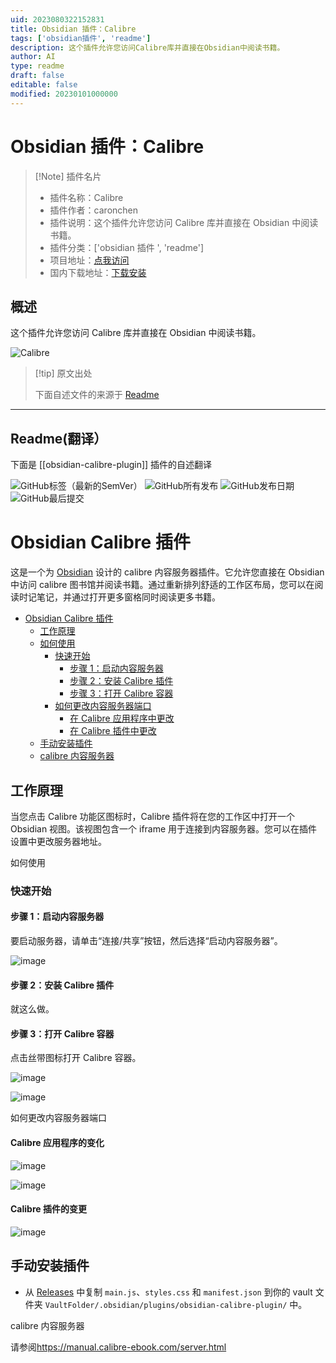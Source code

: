 ```yaml
---
uid: 2023080322152831
title: Obsidian 插件：Calibre
tags: ['obsidian插件', 'readme']
description: 这个插件允许您访问Calibre库并直接在Obsidian中阅读书籍。
author: AI
type: readme
draft: false
editable: false
modified: 20230101000000
---
```


# Obsidian 插件：Calibre

> [!Note] 插件名片
> - 插件名称：Calibre
> - 插件作者：caronchen
> - 插件说明：这个插件允许您访问 Calibre 库并直接在 Obsidian 中阅读书籍。
> - 插件分类：['obsidian 插件 ', 'readme']
> - 项目地址：[点我访问](https://github.com/caronchen/obsidian-calibre-plugin)
> - 国内下载地址：[下载安装](https://pkmer.cn/products/plugin/pluginMarket/?obsidian-calibre-plugin)

## 概述

这个插件允许您访问 Calibre 库并直接在 Obsidian 中阅读书籍。

![Calibre](https://cdn.pkmer.cn/covers/obsidian-calibre-plugin.png!pkmer)

> [!tip] 原文出处
>
>下面自述文件的来源于 [Readme](https://ghproxy.net/https://raw.githubusercontent.com/caronchen/obsidian-calibre-plugin/master/README.md)

---

## Readme(翻译）

下面是 [[obsidian-calibre-plugin]] 插件的自述翻译

![GitHub标签（最新的SemVer）](https://img.shields.io/github/v/tag/caronchen/obsidian-calibre-plugin) ![GitHub所有发布](https://img.shields.io/github/downloads/caronchen/obsidian-calibre-plugin/total) ![GitHub发布日期](https://img.shields.io/github/release-date/caronchen/obsidian-calibre-plugin) ![GitHub最后提交](https://img.shields.io/github/last-commit/caronchen/obsidian-calibre-plugin)

# Obsidian Calibre 插件

这是一个为 [Obsidian](https://obsidian.md) 设计的 calibre 内容服务器插件。它允许您直接在 Obsidian 中访问 calibre 图书馆并阅读书籍。通过重新排列舒适的工作区布局，您可以在阅读时记笔记，并通过打开更多窗格同时阅读更多书籍。

- [Obsidian Calibre 插件](#obsidian-calibre-plugin)
	- [工作原理](#how-it-works)
	- [如何使用](#how-to-use)
		- [快速开始](#start-quickly)
			- [步骤 1：启动内容服务器](#step-1-start-content-server)
			- [步骤 2：安装 Calibre 插件](#step-2-install-calibre-plugin)
			- [步骤 3：打开 Calibre 容器](#step-3-open-calibre-container)
		- [如何更改内容服务器端口](#how-to-change-content-server-port)
			- [在 Calibre 应用程序中更改](#change-in-calibre-application)
			- [在 Calibre 插件中更改](#change-in-calibre-plugin)
	- [手动安装插件](#manually-installing-the-plugin)
	- [calibre 内容服务器](#the-calibre-content-server)

## 工作原理

当您点击 Calibre 功能区图标时，Calibre 插件将在您的工作区中打开一个 Obsidian 视图。该视图包含一个 iframe 用于连接到内容服务器。您可以在插件设置中更改服务器地址。

如何使用

### 快速开始

#### 步骤 1：启动内容服务器

要启动服务器，请单击“连接/共享”按钮，然后选择“启动内容服务器”。

![image](https://user-images.githubusercontent.com/150803/143490663-afc3b418-a36e-422a-bab7-97b09237b507.png)

#### 步骤 2：安装 Calibre 插件

就这么做。

#### 步骤 3：打开 Calibre 容器

点击丝带图标打开 Calibre 容器。

![image](https://user-images.githubusercontent.com/150803/143490701-b7eedf79-b555-49e7-ad67-1a55da714c46.png)

![image](https://user-images.githubusercontent.com/150803/143516737-05d428df-88fc-40a9-a26b-cd163683d607.png)

如何更改内容服务器端口

#### Calibre 应用程序的变化

![image](https://user-images.githubusercontent.com/150803/143490820-094fd57d-8150-4b82-a678-a81e3f15614e.png)

![image](https://user-images.githubusercontent.com/150803/143490891-58dcb930-c0c6-40ee-9256-ab25164a77ec.png)

#### Calibre 插件的变更

![image](https://user-images.githubusercontent.com/150803/143490977-89e98839-0861-44c5-a002-b855a26f00ae.png)

## 手动安装插件

- 从 [Releases](https://github.com/caronchen/obsidian-calibre-plugin/releases) 中复制 `main.js`、`styles.css` 和 `manifest.json` 到你的 vault 文件夹 `VaultFolder/.obsidian/plugins/obsidian-calibre-plugin/` 中。

calibre 内容服务器

请参阅<https://manual.calibre-ebook.com/server.html>
